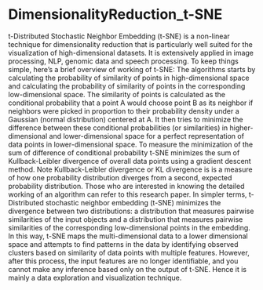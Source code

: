 # DimensionalityReduction_t-SNE
t-Distributed Stochastic Neighbor Embedding (t-SNE) is a non-linear technique for dimensionality reduction that is particularly well suited for the visualization of high-dimensional datasets. It is extensively applied in image processing, NLP, genomic data and speech processing. To keep things simple, here’s a brief overview of working of t-SNE:  The algorithms starts by calculating the probability of similarity of points in high-dimensional space and calculating the probability of similarity of points in the corresponding low-dimensional space. The similarity of points is calculated as the conditional probability that a point A would choose point B as its neighbor if neighbors were picked in proportion to their probability density under a Gaussian (normal distribution) centered at A. It then tries to minimize the difference between these conditional probabilities (or similarities) in higher-dimensional and lower-dimensional space for a perfect representation of data points in lower-dimensional space. To measure the minimization of the sum of difference of conditional probability t-SNE minimizes the sum of Kullback-Leibler divergence of overall data points using a gradient descent method. Note Kullback-Leibler divergence or KL divergence is is a measure of how one probability distribution diverges from a second, expected probability distribution.  Those who are interested in knowing the detailed working of an algorithm can refer to this research paper.  In simpler terms, t-Distributed stochastic neighbor embedding (t-SNE) minimizes the divergence between two distributions: a distribution that measures pairwise similarities of the input objects and a distribution that measures pairwise similarities of the corresponding low-dimensional points in the embedding.  In this way, t-SNE maps the multi-dimensional data to a lower dimensional space and attempts to find patterns in the data by identifying observed clusters based on similarity of data points with multiple features. However, after this process, the input features are no longer identifiable, and you cannot make any inference based only on the output of t-SNE. Hence it is mainly a data exploration and visualization technique.
